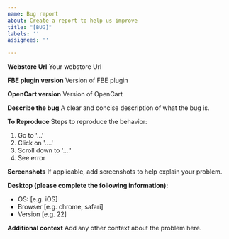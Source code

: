 ```yaml
---
name: Bug report
about: Create a report to help us improve
title: "[BUG]"
labels: ''
assignees: ''

---
```

**Webstore Url**
Your webstore Url

**FBE plugin version**
Version of FBE plugin

**OpenCart version**
Version of OpenCart

**Describe the bug**
A clear and concise description of what the bug is.

**To Reproduce**
Steps to reproduce the behavior:
1. Go to '...'
2. Click on '....'
3. Scroll down to '....'
4. See error

**Screenshots**
If applicable, add screenshots to help explain your problem.

**Desktop (please complete the following information):**
 - OS: [e.g. iOS]
 - Browser [e.g. chrome, safari]
 - Version [e.g. 22]

**Additional context**
Add any other context about the problem here.